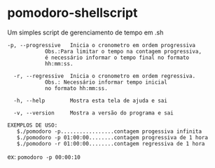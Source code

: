 # pomodoro-shellscript
Um simples script de gerenciamento de tempo em .sh

```shell
-p, --progressive	Inicia o cronometro em ordem progressiva
			Obs.:Para limitar o tempo na contagem progressiva,
			é necessário informar o tempo final no formato
			hh:mm:ss.

  -r, --regressive	Inicia o cronometro em ordem regressiva.
			Obs.: Necessário informar tempo inicial 
			no formato hh:mm:ss.

  -h, --help		Mostra esta tela de ajuda e sai

  -v, --version		Mostra a versão do programa e sai

EXEMPLOS DE USO: 
   $./pomodoro -p.................contagem progessiva infinita
   $./pomodoro -p 01:00:00........contagem progressiva de 1 hora
   $./pomodoro -r 01:00:00........contagem regressiva de 1 hora
```

ex: ```pomodoro -p 00:00:10```
